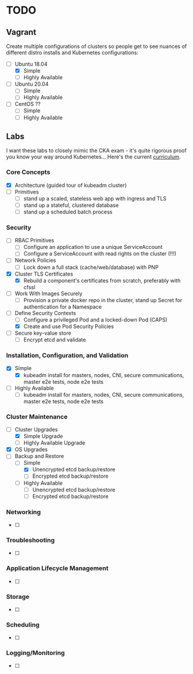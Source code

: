 # TODO

## Vagrant

Create multiple configurations of clusters so people get to see nuances of different
distro installs and Kubernetes configurations:

- [ ] Ubuntu 18.04
    - [X] Simple
    - [ ] Highly Available
- [ ] Ubuntu 20.04
    - [ ] Simple
    - [ ] Highly Available
- [ ] CentOS ??
    - [ ] Simple
    - [ ] Highly Available

## Labs

I want these labs to closely mimic the CKA exam - it's quite rigorous proof you
know your way around Kubernetes... Here's the current [curriculum](https://github.com/cncf/curriculum/blob/master/CKA_Curriculum_V1.18.pdf).

### Core Concepts

- [X] Architecture (guided tour of kubeadm cluster)
- [ ] Primitives
    - [ ] stand up a scaled, stateless web app with ingress and TLS
    - [ ] stand up a stateful, clustered database
    - [ ] stand up a scheduled batch process

### Security

- [ ] RBAC Primitives
    - [ ] Configure an application to use a unique ServiceAccount
    - [ ] Configure a ServiceAccount with read rights on the cluster (!!!)
- [ ] Network Policies
    - [ ] Lock down a full stack (cache/web/database) with PNP
- [X] Cluster TLS Certificates
    - [X] Rebuild a component's certificates from scratch, preferably with cfssl
- [ ] Work With Images Securely
    - [ ] Provision a private docker repo in the cluster, stand up Secret for authentication for a Namespace
- [ ] Define Security Contexts
    - [ ] Configure a privileged Pod and a locked-down Pod (CAPS)
    - [X] Create and use Pod Security Policies
- [ ] Secure key-value store
    - [ ] Encrypt etcd and validate

### Installation, Configuration, and Validation

- [X] Simple
    - [X] kubeadm install for masters, nodes, CNI, secure communications, master e2e tests, node e2e tests
- [ ] Highly Available
    - [ ] kubeadm install for masters, nodes, CNI, secure communications, master e2e tests, node e2e tests

### Cluster Maintenance

- [ ] Cluster Upgrades
    - [X] Simple Upgrade
    - [ ] Highly Available Upgrade
- [X] OS Upgrades
- [ ] Backup and Restore
    - [ ] Simple
        - [X] Unencrypted etcd backup/restore
        - [ ] Encrypted etcd backup/restore
    - [ ] Highly Available
        - [ ] Unencrypted etcd backup/restore
        - [ ] Encrypted etcd backup/restore

### Networking

 - [ ]

### Troubleshooting

 - [ ] 

### Application Lifecycle Management

 - [ ] 

### Storage

 - [ ] 

### Scheduling

 - [ ] 

### Logging/Monitoring

 - [ ] 

